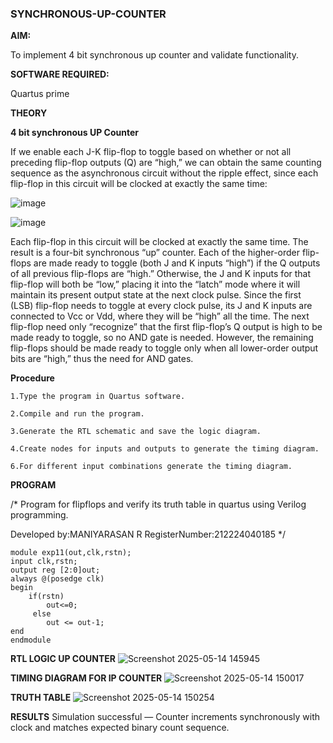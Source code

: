 ### SYNCHRONOUS-UP-COUNTER

**AIM:**

To implement 4 bit synchronous up counter and validate functionality.

**SOFTWARE REQUIRED:**

Quartus prime

**THEORY**

**4 bit synchronous UP Counter**

If we enable each J-K flip-flop to toggle based on whether or not all preceding flip-flop outputs (Q) are “high,” we can obtain the same counting sequence as the asynchronous circuit without the ripple effect, since each flip-flop in this circuit will be clocked at exactly the same time:

![image](https://github.com/naavaneetha/SYNCHRONOUS-UP-COUNTER/assets/154305477/d5db3fa0-e413-404c-b80e-b2f39d82e7e8)


![image](https://github.com/naavaneetha/SYNCHRONOUS-UP-COUNTER/assets/154305477/52cb61eb-d04b-442d-810c-31185a68410b)

Each flip-flop in this circuit will be clocked at exactly the same time.
The result is a four-bit synchronous “up” counter. Each of the higher-order flip-flops are made ready to toggle (both J and K inputs “high”) if the Q outputs of all previous flip-flops are “high.”
Otherwise, the J and K inputs for that flip-flop will both be “low,” placing it into the “latch” mode where it will maintain its present output state at the next clock pulse.
Since the first (LSB) flip-flop needs to toggle at every clock pulse, its J and K inputs are connected to Vcc or Vdd, where they will be “high” all the time.
The next flip-flop need only “recognize” that the first flip-flop’s Q output is high to be made ready to toggle, so no AND gate is needed.
However, the remaining flip-flops should be made ready to toggle only when all lower-order output bits are “high,” thus the need for AND gates.

**Procedure**
```
1.Type the program in Quartus software.

2.Compile and run the program.

3.Generate the RTL schematic and save the logic diagram.

4.Create nodes for inputs and outputs to generate the timing diagram.

6.For different input combinations generate the timing diagram.
```

**PROGRAM**

/* Program for flipflops and verify its truth table in quartus using Verilog programming. 

Developed by:MANIYARASAN R RegisterNumber:212224040185
*/
```
module exp11(out,clk,rstn);
input clk,rstn;
output reg [2:0]out;
always @(posedge clk)
begin
    if(rstn)
	    out<=0;
	 else
	    out <= out-1;
end
endmodule
```
**RTL LOGIC UP COUNTER**
![Screenshot 2025-05-14 145945](https://github.com/user-attachments/assets/acf03287-758e-48f6-9fb5-bbb0bda450ba)

**TIMING DIAGRAM FOR IP COUNTER**
![Screenshot 2025-05-14 150017](https://github.com/user-attachments/assets/68eb9563-a823-4165-baa0-2fef39796bfb)

**TRUTH TABLE**
![Screenshot 2025-05-14 150254](https://github.com/user-attachments/assets/88e7e148-84bb-4a1b-8293-7911d70af349)

**RESULTS**
Simulation successful — Counter increments synchronously with clock and matches expected binary count sequence.
